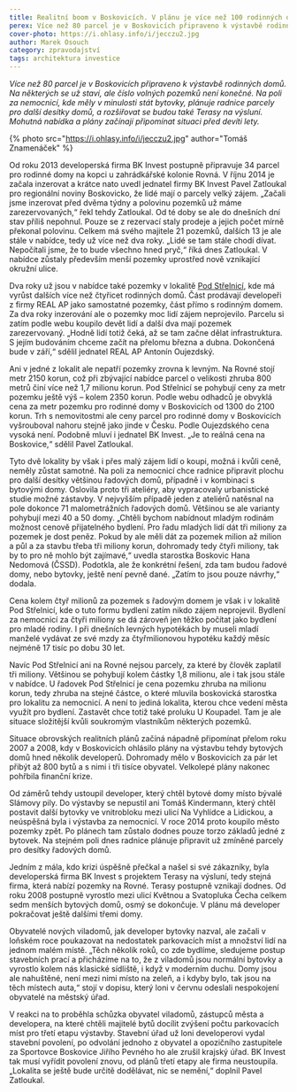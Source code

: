 ```yaml
---
title: Realitní boom v Boskovicích. V plánu je více než 100 rodinných domů a další bytovky
perex: Více než 80 parcel je v Boskovicích připraveno k výstavbě rodinných domů. Na některých se už staví, ale číslo volných pozemků není konečné.
cover-photo: https://i.ohlasy.info/i/jecczu2.jpg
author: Marek Osouch
category: zpravodajství
tags: architektura investice
---
```


*Více než 80 parcel je v Boskovicích připraveno k výstavbě rodinných domů. Na některých se už staví, ale číslo volných pozemků není konečné. Na poli za nemocnicí, kde měly v minulosti stát bytovky, plánuje radnice parcely pro další desítky domů, a rozšiřovat se budou také Terasy na výsluní. Mohutná nabídka a plány začínají připomínat situaci před devíti lety.*

{% photo src="https://i.ohlasy.info/i/jecczu2.jpg" author="Tomáš Znamenáček" %}

Od roku 2013 developerská firma BK Invest postupně připravuje 34 parcel pro rodinné domy na kopci u zahrádkářské kolonie Rovná. V říjnu 2014 je začala inzerovat a krátce nato uvedl jednatel firmy BK Invest Pavel Zatloukal pro regionální noviny Boskovicko, že lidé mají o parcely velký zájem. „Začali jsme inzerovat před dvěma týdny a polovinu pozemků už máme zarezervovaných,“ řekl tehdy Zatloukal. Od té doby se ale do dnešních dní stav příliš nepohnul. Pouze se z rezervací staly prodeje a jejich počet mírně překonal polovinu. Celkem má svého majitele 21 pozemků, dalších 13 je ale stále v nabídce, tedy už více než dva roky. „Lidé se tam stále chodí dívat. Nepočítali jsme, že to bude všechno hned pryč,“ říká dnes Zatloukal. V nabídce zůstaly především menší pozemky uprostřed nově vznikající okružní ulice.

Dva roky už jsou v nabídce také pozemky v lokalitě [Pod Střelnicí](http://www.ohlasy.info/clanky/2015/08/nova-vystavba.html), kde má vyrůst dalších více než čtyřicet rodinných domů. Část prodávají developeři z firmy REAL AP jako samostatné pozemky, část přímo s rodinným domem. Za dva roky inzerování ale o pozemky moc lidí zájem neprojevilo. Parcelu si zatím podle webu koupilo devět lidí a další dva mají pozemek zarezervovaný. „Hodně lidí totiž čeká, až se tam začne dělat infrastruktura. S jejím budováním chceme začít na přelomu března a dubna. Dokončená bude v září,“ sdělil jednatel REAL AP Antonín Oujezdský.

Ani v jedné z lokalit ale nepatří pozemky zrovna k levným. Na Rovné stojí metr 2150 korun, což při zbývající nabídce parcel o velikosti zhruba 800 metrů činí více než 1,7 milionu korun. Pod Střelnicí se pohybují ceny za metr pozemku ještě výš – kolem 2350 korun. Podle webu odhadců je obvyklá cena za metr pozemku pro rodinné domy v Boskovicích od 1300 do 2100 korun. Trh s nemovitostmi ale ceny parcel pro rodinné domy v Boskovicích vyšrouboval nahoru stejně jako jinde v Česku. Podle Oujezdského cena vysoká není. Podobně mluví i jednatel BK Invest. „Je to reálná cena na Boskovice,“ sdělil Pavel Zatloukal.

Tyto dvě lokality by však i přes malý zájem lidí o koupi, možná i kvůli ceně, neměly zůstat samotné. Na poli za nemocnicí chce radnice připravit plochu pro další desítky většinou řadových domů, případně i v kombinaci s bytovými domy. Oslovila proto tři ateliéry, aby vypracovaly urbanistické studie možné zástavby. V nejvyšším případě jeden z ateliérů natěsnal na pole dokonce 71 malometrážních řadových domů. Většinou se ale varianty pohybují mezi 40 a 50 domy. „Chtěli bychom nabídnout mladým rodinám možnost cenově přijatelného bydlení. Pro řadu mladých lidí dát tři miliony za pozemek je dost peněz. Pokud by ale měli dát za pozemek milion až milion a půl a za stavbu třeba tři miliony korun, dohromady tedy čtyři miliony, tak by to pro ně mohlo být zajímavé,“ uvedla starostka Boskovic Hana Nedomová (ČSSD). Podotkla, ale že konkrétní řešení, zda tam budou řadové domy, nebo bytovky, ještě není pevně dané. „Zatím to jsou pouze návrhy,“ dodala.

Cena kolem čtyř milionů za pozemek s řadovým domem je však i v lokalitě Pod Střelnicí, kde o tuto formu bydlení zatím nikdo zájem neprojevil. Bydlení za nemocnicí za čtyři miliony se dá zároveň jen těžko počítat jako bydlení pro mladé rodiny. I při dnešních levných hypotékách by museli mladí manželé vydávat ze své mzdy za čtyřmilionovou hypotéku každý měsíc nejméně 17 tisíc po dobu 30 let.

Navíc Pod Střelnicí ani na Rovné nejsou parcely, za které by člověk zaplatil tři miliony. Většinou se pohybují kolem částky 1,8 milionu, ale i tak jsou stále v nabídce. U řadovek Pod Střelnicí je cena pozemku zhruba na milionu korun, tedy zhruba na stejné částce, o které mluvila boskovická starostka pro lokalitu za nemocnicí. A není to jediná lokalita, kterou chce vedení města využít pro bydlení. Zastavět chce totiž také proluku U Koupadel. Tam je ale situace složitější kvůli soukromým vlastníkům některých pozemků.

Situace obrovských realitních plánů začíná nápadně připomínat přelom roku 2007 a 2008, kdy v Boskovicích ohlásilo plány na výstavbu tehdy bytových domů hned několik developerů. Dohromady mělo v Boskovicích za pár let přibýt až 800 bytů a s nimi i tři tisíce obyvatel. Velkolepé plány nakonec pohřbila finanční krize.

Od záměrů tehdy ustoupil developer, který chtěl bytové domy místo bývalé Slámovy pily. Do výstavby se nepustil ani Tomáš Kindermann, který chtěl postavit další bytovky ve vnitrobloku mezi ulicí Na Vyhlídce a Lidickou, a neúspěšná byla i výstavba za nemocnicí. V roce 2014 proto koupilo město pozemky zpět. Po plánech tam zůstalo dodnes pouze torzo základů jedné z bytovek. Na stejném poli dnes radnice plánuje připravit už zmíněné parcely pro desítky řadových domů.

Jedním z mála, kdo krizi úspěšně přečkal a našel si své zákazníky, byla developerská firma BK Invest s projektem Terasy na výsluní, tedy stejná firma, která nabízí pozemky na Rovné. Terasy postupně vznikají dodnes. Od roku 2008 postupně vyrostlo mezi ulicí Květnou a Svatopluka Čecha celkem sedm menších bytových domů, osmý se dokončuje. V plánu má developer pokračovat ještě dalšími třemi domy.

Obyvatelé nových viladomů, jak developer bytovky nazval, ale začali v loňském roce poukazovat na nedostatek parkovacích míst a množství lidí na jednom malém místě. „Těch několik roků, co zde bydlíme, sledujeme postup stavebních prací a přicházíme na to, že z viladomů jsou normální bytovky a vyrostlo kolem nás klasické sídliště, i když v moderním duchu. Domy jsou ale nahuštěné, není mezi nimi místo na zeleň, a i kdyby bylo, tak jsou na těch místech auta,“ stojí v dopisu, který loni v červnu odeslali nespokojení obyvatelé na městský úřad.

V reakci na to proběhla schůzka obyvatel viladomů, zástupců města a developera, na které chtěli majitelé bytů docílit zvýšení počtu parkovacích míst pro třetí etapu výstavby. Stavební úřad už loni developerovi vydal stavební povolení, po odvolání jednoho z obyvatel a opozičního zastupitele za Sportovce Boskovice Jiřího Pevného ho ale zrušil krajský úřad. BK Invest tak musí vyřídit povolení znovu, od plánů třetí etapy ale firma neustoupila. „Lokalita se ještě bude určitě dodělávat, nic se nemění,“ doplnil Pavel Zatloukal.
